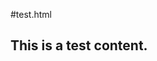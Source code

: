 #test.html
<!DOCTYPE html>
<html>

<head>
    <title>Solar Water Heater Controller</title>
</head>

<body>
	<h2>This is a test content.</h2>
</body>

</html>
